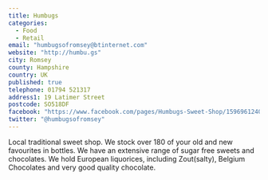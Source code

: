 ```yaml
---
title: Humbugs
categories: 
  - Food
  - Retail
email: "humbugsofromsey@btinternet.com"
website: "http://humbu.gs"
city: Romsey
county: Hampshire
country: UK
published: true
telephone: 01794 521317
address1: 19 Latimer Street
postcode: SO518DF
facebook: "https://www.facebook.com/pages/Humbugs-Sweet-Shop/159696124046864?ref=hl"
twitter: "@humbugsofromsey"
---
```



Local traditional sweet shop. We stock over 180 of your old and new favourites in bottles. We have an extensive range of sugar free sweets and chocolates. We hold European liquorices, including Zout(salty), Belgium Chocolates and very good quality chocolate.
